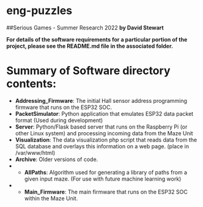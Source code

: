 # eng-puzzles
##Serious Games - Summer Research 2022
**by David Stewart**

**For details of the software requirements for a particular portion of the project, please see the README.md file in the associated folder.**
# Summary of Software directory contents:
- **Addressing_Firmware**:  The initial Hall sensor address programming firmware that runs on the ESP32 SOC.
- **PacketSimulator**: Python application that emulates ESP32 data packet format (Used during development)
- **Server**:  Python/Flask based server that runs on the Raspberry Pi (or other Linux system) and processing incoming data from the Maze Unit
- **Visualization**: The data visualization php script that reads data from the SQL database and overlays this information on a web page.  (place in /var/www/html)
- **Archive**: Older versions of code.
- - **AllPaths**:  Algorithm used for generating a library of paths from a given input maze.  (For use with future machine learning work)
- - **Main_Firmware**:  The main firmware that runs on the ESP32 SOC within the Maze Unit.